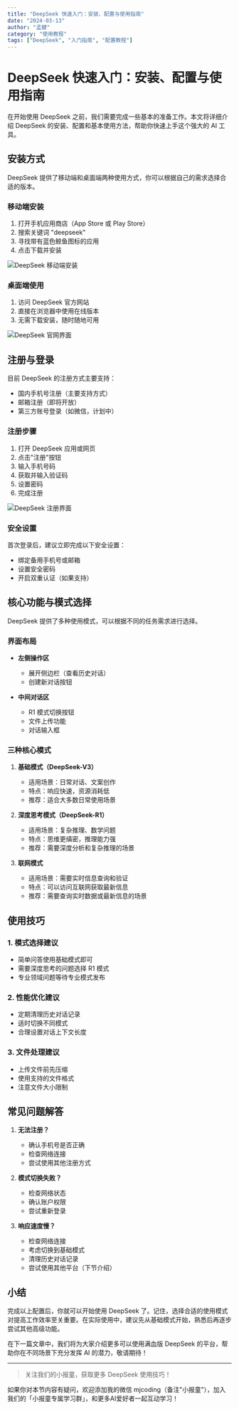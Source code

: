 ```yaml
---
title: "DeepSeek 快速入门：安装、配置与使用指南"
date: "2024-03-13"
author: "孟健"
category: "使用教程"
tags: ["DeepSeek", "入门指南", "配置教程"]
---
```


# DeepSeek 快速入门：安装、配置与使用指南

在开始使用 DeepSeek 之前，我们需要完成一些基本的准备工作。本文将详细介绍 DeepSeek 的安装、配置和基本使用方法，帮助你快速上手这个强大的 AI 工具。

## 安装方式

DeepSeek 提供了移动端和桌面端两种使用方式，你可以根据自己的需求选择合适的版本。

### 移动端安装
1. 打开手机应用商店（App Store 或 Play Store）
2. 搜索关键词 "deepseek"
3. 寻找带有蓝色鲸鱼图标的应用
4. 点击下载并安装

![DeepSeek 移动端安装](images/page_27_img_1.png)

### 桌面端使用
1. 访问 DeepSeek 官方网站
2. 直接在浏览器中使用在线版本
3. 无需下载安装，随时随地可用

![DeepSeek 官网界面](images/page_28_img_1.png)

## 注册与登录

目前 DeepSeek 的注册方式主要支持：
- 国内手机号注册（主要支持方式）
- 邮箱注册（即将开放）
- 第三方账号登录（如微信，计划中）

### 注册步骤
1. 打开 DeepSeek 应用或网页
2. 点击"注册"按钮
3. 输入手机号码
4. 获取并输入验证码
5. 设置密码
6. 完成注册

![DeepSeek 注册界面](images/page_28_img_2.png)

### 安全设置
首次登录后，建议立即完成以下安全设置：
- 绑定备用手机号或邮箱
- 设置安全密码
- 开启双重认证（如果支持）

## 核心功能与模式选择

DeepSeek 提供了多种使用模式，可以根据不同的任务需求进行选择。

### 界面布局
- **左侧操作区**
  - 展开侧边栏（查看历史对话）
  - 创建新对话按钮

- **中间对话区**
  - R1 模式切换按钮
  - 文件上传功能
  - 对话输入框

### 三种核心模式

1. **基础模式（DeepSeek-V3）**
   - 适用场景：日常对话、文案创作
   - 特点：响应快速，资源消耗低
   - 推荐：适合大多数日常使用场景

2. **深度思考模式（DeepSeek-R1）**
   - 适用场景：复杂推理、数学问题
   - 特点：思维更缜密，推理能力强
   - 推荐：需要深度分析和复杂推理的场景

3. **联网模式**
   - 适用场景：需要实时信息查询和验证
   - 特点：可以访问互联网获取最新信息
   - 推荐：需要查询实时数据或最新信息的场景

## 使用技巧

### 1. 模式选择建议
- 简单问答使用基础模式即可
- 需要深度思考的问题选择 R1 模式
- 专业领域问题等待专业模式发布

### 2. 性能优化建议
- 定期清理历史对话记录
- 适时切换不同模式
- 合理设置对话上下文长度

### 3. 文件处理建议
- 上传文件前先压缩
- 使用支持的文件格式
- 注意文件大小限制

## 常见问题解答

1. **无法注册？**
   - 确认手机号是否正确
   - 检查网络连接
   - 尝试使用其他注册方式

2. **模式切换失败？**
   - 检查网络状态
   - 确认账户权限
   - 尝试重新登录

3. **响应速度慢？**
   - 检查网络连接
   - 考虑切换到基础模式
   - 清理历史对话记录
   - 尝试使用其他平台（下节介绍）

## 小结

完成以上配置后，你就可以开始使用 DeepSeek 了。记住，选择合适的使用模式对提高工作效率至关重要。在实际使用中，建议先从基础模式开始，熟悉后再逐步尝试其他高级功能。

在下一篇文章中，我们将为大家介绍更多可以使用满血版 DeepSeek 的平台，帮助你在不同场景下充分发挥 AI 的潜力，敬请期待！

---

> 关注我们的小报童，获取更多 DeepSeek 使用技巧！ 

如果你对本节内容有疑问，欢迎添加我的微信 mjcoding（备注"小报童"），加入我们的「小报童专属学习群」，和更多AI爱好者一起互动学习！ 